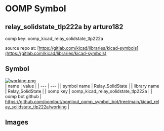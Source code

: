 # OOMP Symbol  
## relay_solidstate_tlp222a  by arturo182  
  
oomp key: oomp_kicad_relay_solidstate_tlp222a  
  
source repo at: [https://gitlab.com/kicad/libraries/kicad-symbols](https://gitlab.com/kicad/libraries/kicad-symbols)  
## Symbol  
  
[![working.png](working_600.png)](working.png)  
| name | value | 
| --- | --- | 
| symbol name | Relay_SolidState | 
| library name | Relay_SolidState | 
| oomp key | oomp_kicad_relay_solidstate_tlp222a | 
| oomp bot github | https://github.com/oomlout/oomlout_oomp_symbol_bot/tree/main/kicad_relay_solidstate_tlp222a/working | 
## Images  
